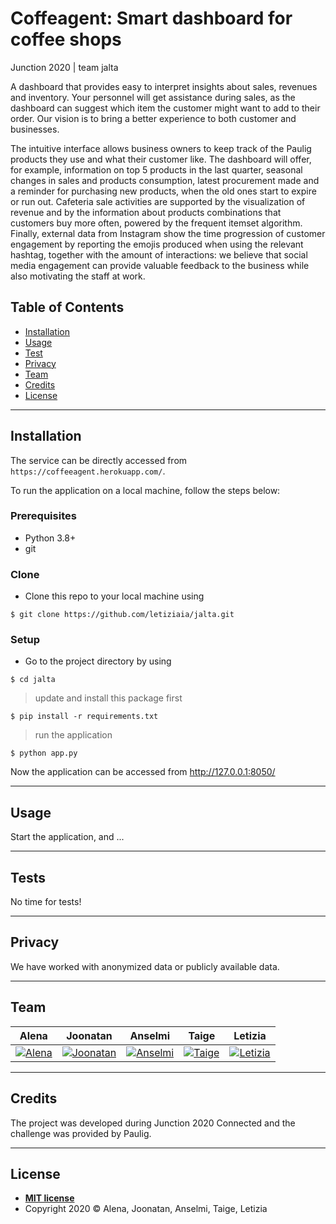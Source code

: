# Coffeagent: Smart dashboard for coffee shops
Junction 2020 | team jalta

A dashboard that provides easy to interpret insights about sales, revenues and inventory. Your personnel will get assistance during sales, as the dashboard can suggest which item the customer might want to add to their order.  Our vision is to bring a better experience to both customer and businesses.

The intuitive interface allows business owners to keep track of the Paulig products they use and what their customer like. The dashboard will offer, for example, information on top 5 products in the last quarter, seasonal changes in sales and products consumption, latest procurement made and a reminder for purchasing new products, when the old ones start to expire or run out. Cafeteria sale activities are supported by the visualization of revenue and by the information about products combinations that customers buy more often, powered by the frequent itemset algorithm. Finally, external data from Instagram show the time progression of customer engagement by reporting the emojis produced when using the relevant hashtag, together with the amount of interactions: we believe that social media engagement can provide valuable feedback to the business while also motivating the staff at work. 

## Table of Contents

- [Installation](#installation)
- [Usage](#usage)
- [Test](#tests)
- [Privacy](#privacy)
- [Team](#team)
- [Credits](#credits)
- [License](#license)

---

## Installation
The service can be directly accessed from `https://coffeeagent.herokuapp.com/`.

To run the application on a local machine, follow the steps below:

### Prerequisites
- Python 3.8+
- git

### Clone

- Clone this repo to your local machine using 
```shell
$ git clone https://github.com/letiziaia/jalta.git
```

### Setup

- Go to the project directory by using
```shell
$ cd jalta
```

> update and install this package first

```shell
$ pip install -r requirements.txt
```

> run the application 

```shell
$ python app.py
```
Now the application can be accessed from http://127.0.0.1:8050/

---

## Usage

Start the application, and ...

---

## Tests

No time for tests!

---
## Privacy

We have worked with anonymized data or publicly available data.

---

## Team

| <a>**Alena**</a> | <a>**Joonatan**</a> | <a>**Anselmi**</a> | <a>**Taige**</a> | <a>**Letizia**</a> |
| :---: |:---:| :---:| :---:| :---:| 
| [![Alena](https://avatars1.githubusercontent.com/u/22027871?s=400&v=4)](https://github.com/aischeveva)  |[![Joonatan](https://avatars2.githubusercontent.com/u/25590558?s=400&v=4)](https://github.com/jparta) | [![Anselmi](https://avatars1.githubusercontent.com/u/63022882?s=400&v=4)](https://github.com/ansjokinen)  | [![Taige](https://avatars2.githubusercontent.com/u/16875716?s=200&v=4)](https://github.com/xiaoxiaobt) | [![Letizia](https://avatars1.githubusercontent.com/u/45148109?s=200&v=4)](https://github.com/letiziaia) |

---

## Credits

The project was developed during Junction 2020 Connected and the challenge was provided by Paulig.

---
## License
- **[MIT license](http://opensource.org/licenses/mit-license.php)**
- Copyright 2020 © Alena, Joonatan, Anselmi, Taige, Letizia
